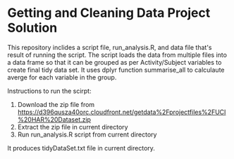 # Getting and Cleaning Data Project Solution

This repository inclides a script file, run_analysis.R, and data file that's result of running the script. The script loads the data from multiple files into a 
data frame so that it can be grouped as per Activity/Subject variables to create final tidy data set. It uses dplyr function summarise_all to calculaute
averge for each variable in the group.

Instructions to run the scirpt:
1) Download the zip file from https://d396qusza40orc.cloudfront.net/getdata%2Fprojectfiles%2FUCI%20HAR%20Dataset.zip
2) Extract the zip file in current directory
3) Run run_analysis.R script from current directory

It produces tidyDataSet.txt file in current directory.

